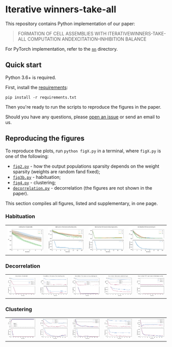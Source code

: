 # Iterative winners-take-all

This repository contains Python implementation of our paper:

> FORMATION  OF CELL ASSEMBLIES WITH ITERATIVEWINNERS-TAKE-ALL COMPUTATION ANDEXCITATION–INHIBITION  BALANCE

For PyTorch implementation, refer to the [`nn`](./nn) directory.

## Quick start

Python 3.6+ is required.

First, install the [requirements](./requirements.txt):
```
pip install -r requirements.txt
```

Then you're ready to run the scripts to reproduce the figures in the paper.

Should you have any questions, please [open an issue](https://github.com/KyivAIGroup/iterative-winners-take-all/issues) or send an email to us.

## Reproducing the figures

To reproduce the plots, run `python figX.py` in a terminal, where `figX.py` is one of the following:

* [`fig2.py`](./fig2.py) - how the output populations sparsity depends on the weight sparsity (weights are random fand fixed);
* [`fig3b.py`](./fig3b.py) - habituation;
* [`fig4.py`](./fig4.py) - clustering;
* [`decorrelation.py`](./decorrelation.py) - decorrelation (the figures are not shown in the paper).

This section compiles all figures, listed and supplementary, in one page.

### Habituation

<table style="width:100%">
    <tr>
        <td>
            <img src="figures/habituation/simpleHebb.png"/>
        </td>
        <td>
            <img src="figures/habituation/permanence-fixed.png"/>
        </td>
        <td>
            <img src="figures/habituation/permanence-varying.png"/>
        </td>
		<td>
            <img src="figures/habituation/permanence-vogels.png"/>
        </td>
    </tr>
</table>

### Decorrelation

<table style="width:100%">
    <tr>
        <td>
            <img src="figures/decorrelation/simpleHebb.png"/>
        </td>
        <td>
            <img src="figures/decorrelation/permanence-fixed.png"/>
        </td>
        <td>
            <img src="figures/decorrelation/permanence-varying.png"/>
        </td>
		<td>
            <img src="figures/decorrelation/permanenceVogels.png"/>
        </td>
		<td>
            <img src="figures/decorrelation/kWTA-permanence-fixed.png"/>
        </td>
    </tr>
</table>


### Clustering

<table style="width:100%">
    <tr>
        <td>
            <img src="figures/clustering/simpleHebb.png"/>
        </td>
        <td>
            <img src="figures/clustering/permanence-fixed.png"/>
        </td>
        <td>
            <img src="figures/clustering/permanence-varying.png"/>
        </td>
		<td>
            <img src="figures/clustering/permanenceVogels.png"/>
        </td>
		<td>
            <img src="figures/clustering/kWTA-permanence-fixed.png"/>
        </td>
    </tr>
</table>
